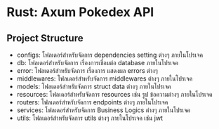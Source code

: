 # Rust: Axum Pokedex API

## Project Structure
- configs: โฟลเดอร์สำหรับจัดการ dependencies setting ต่างๆ ภายในโปรเจค
- db: โฟลเดอร์สำหรับจัดการ เรื่องการเชื่อมต่อ database ภายในโปรเจค
- error: โฟลเดอร์สำหรับจัดการ เรื่องการ แสดงผล errors ต่างๆ
- middlewares: โฟลเดอร์สำหรับจัดการ middlewares ต่างๆ ภายในโปรเจค
- models: โฟลเดอร์สำหรับจัดการ struct data ต่างๆ ภายในโปรเจค
- resources: โฟลเดอร์สำหรับจัดการ resources เช่น รูป ข้อความต่างๆ ภายในโปรเจค
- routers: โฟลเดอร์สำหรับจัดการ endpoints ต่างๆ ภายในโปรเจค
- services: โฟลเดอร์สำหรับจัดการ Business Logics ต่างๆ ภายในโปรเจค
- utils: โฟลเดอร์สำหรับจัดการ utils ต่างๆ ภายในโปรเจค เช่น jwt